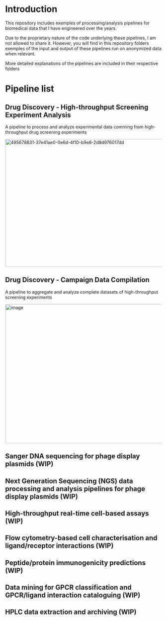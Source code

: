 
# Introduction

This repository includes exemples of processing/analysis pipelines for biomedical data that I have engineered over the years.

Due to the proprietary nature of the code underlying these pipelines, I am not allowed to share it. However, you will find in this repository folders exemples of the input and output of these pipelines run on anonymized data when relevant.

More detailed explanations of the pipelines are included in their respective folders

# Pipeline list
## Drug Discovery - High-throughput Screening Experiment Analysis
A pipeline to process and analyze experimental data comming from high-throughput drug screening experiments

<img width="1862" height="411" alt="495678831-37e41ae0-0e6d-4f10-b9e8-2d8d976017dd" src="https://github.com/user-attachments/assets/5f2f672b-7a61-4c9c-9a54-816c0809ceaf" />

## Drug Discovery - Campaign Data Compilation
A pipeline to aggregate and analyze complete datasets of high-throughput screening experiments

<img width="2000" height="447" alt="image" src="https://github.com/user-attachments/assets/e56b0fa3-a69c-4b84-a99b-736a2d7b0803" />

## Sanger DNA sequencing for phage display plasmids  (WIP)
## Next Generation Sequencing (NGS) data processing and analysis pipelines for phage display plasmids (WIP)
## High-throughput real-time cell-based assays (WIP)
## Flow cytometry-based cell characterisation and ligand/receptor interactions (WIP)
## Peptide/protein immunogenicity predictions (WIP)
## Data mining for GPCR classification and GPCR/ligand interaction cataloguing (WIP)
## HPLC data extraction and archiving (WIP)
